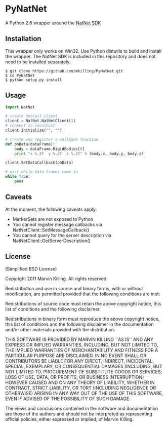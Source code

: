 PyNatNet
========

A Python 2.6 wrapper around the [NatNet SDK](http://www.naturalpoint.com/optitrack/products/natnet-sdk/)

Installation
------------

This wrapper only works on Win32. 
Use Python distutils to build and install the wrapper. The NatNet SDK is included in this repository and does not need to be installed separately.

    $ git clone https://github.com/mkilling/PyNatNet.git
    $ cd PyNatNet
    $ python setup.py install

Usage
-----

```python
import NatNet

# create unicast client
client = NatNet.NatNetClient(1)
# connect to localhost
client.Initialize("", "")

# create and register a callback function
def onData(dataFrame):
    body = dataFrame.RigidBodies[0]
    print "x %.2f  y %.2f  z %.2f" % (body.x, body.y, body.z)

client.SetDataCallback(onData)

# wait while data frames come in
while True:
    pass
```

Caveats
-------

At the moment, the following caveats apply:

* MarkerSets are not exposed to Python
* You cannot register message callbacks via NatNetClient::SetMessageCallback()
* You cannot query for the server description via NatNetClient::GetServerDescription()

License
-------

(Simplified BSD License)

Copyright 2011 Marvin Killing. All rights reserved.

Redistribution and use in source and binary forms, with or without modification, are permitted provided that the following conditions are met:

Redistributions of source code must retain the above copyright notice, this list of conditions and the following disclaimer.

Redistributions in binary form must reproduce the above copyright notice, this list of conditions and the following disclaimer in the documentation and/or other materials provided with the distribution.

THIS SOFTWARE IS PROVIDED BY MARVIN KILLING ``AS IS'' AND ANY EXPRESS OR IMPLIED WARRANTIES, INCLUDING, BUT NOT LIMITED TO, THE IMPLIED WARRANTIES OF MERCHANTABILITY AND FITNESS FOR A PARTICULAR PURPOSE ARE DISCLAIMED. IN NO EVENT SHALL OR CONTRIBUTORS BE LIABLE FOR ANY DIRECT, INDIRECT, INCIDENTAL, SPECIAL, EXEMPLARY, OR CONSEQUENTIAL DAMAGES (INCLUDING, BUT NOT LIMITED TO, PROCUREMENT OF SUBSTITUTE GOODS OR SERVICES; LOSS OF USE, DATA, OR PROFITS; OR BUSINESS INTERRUPTION) HOWEVER CAUSED AND ON ANY THEORY OF LIABILITY, WHETHER IN CONTRACT, STRICT LIABILITY, OR TORT (INCLUDING NEGLIGENCE OR OTHERWISE) ARISING IN ANY WAY OUT OF THE USE OF THIS SOFTWARE, EVEN IF ADVISED OF THE POSSIBILITY OF SUCH DAMAGE.

The views and conclusions contained in the software and documentation are those of the authors and should not be interpreted as representing official policies, either expressed or implied, of Marvin Killing.
